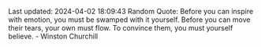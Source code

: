 Last updated: 2024-04-02 18:09:43
Random Quote: Before you can inspire with emotion, you must be swamped with it yourself. Before you can move their tears, your own must flow. To convince them, you must yourself believe. - Winston Churchill